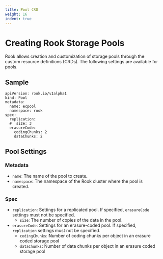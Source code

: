 ```yaml
---
title: Pool CRD
weight: 16
indent: true
---
```


# Creating Rook Storage Pools

Rook allows creation and customization of storage pools through the custom resource definitions (CRDs). The following settings are available
for pools.

## Sample

```
apiVersion: rook.io/v1alpha1
kind: Pool
metadata:
  name: ecpool
  namespace: rook
spec:
  replication:
  #  size: 3
  erasureCode:
    codingChunks: 2
    dataChunks: 2
```

## Pool Settings

### Metadata

- `name`: The name of the pool to create.
- `namespace`: The namespace of the Rook cluster where the pool is created.

### Spec

- `replication`: Settings for a replicated pool. If specified, `erasureCode` settings must not be specified.
  - `size`: The number of copies of the data in the pool.
- `erasureCode`: Settings for an erasure-coded pool. If specified, `replication` settings must not be specified.
  - `codingChunks`: Number of coding chunks per object in an erasure coded storage pool
  - `dataChunks`: Number of data chunks per object in an erasure coded storage pool
